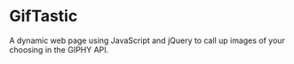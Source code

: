# GifTastic
A dynamic web page using JavaScript and jQuery to call up images of your choosing in the GIPHY API. 
